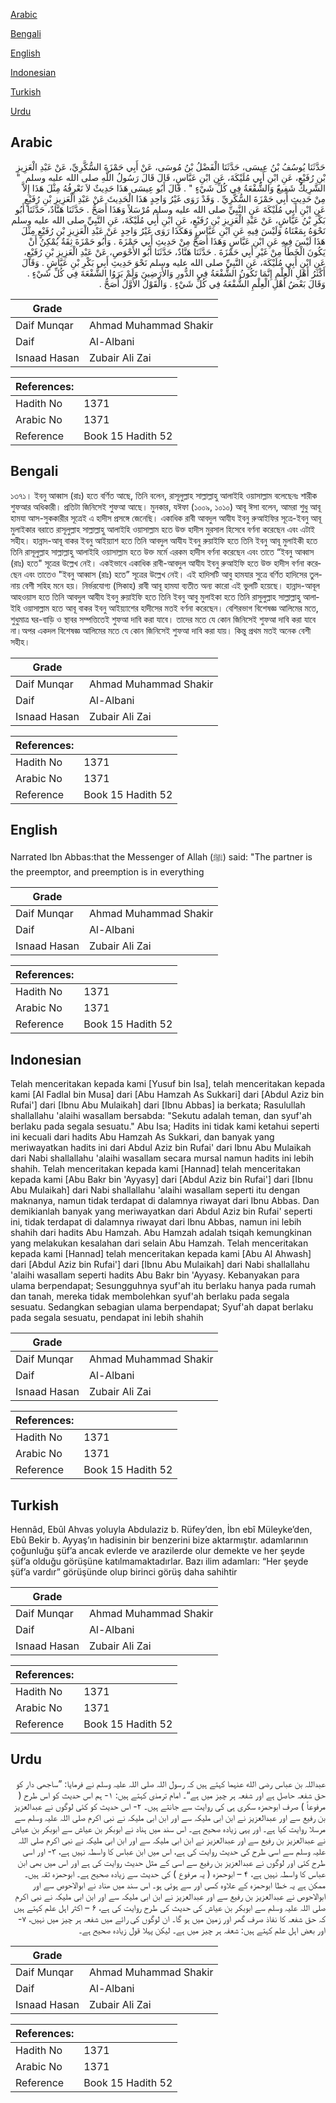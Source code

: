 [Arabic](#arabic)

[Bengali](#bengali)

[English](#english)

[Indonesian](#indonesian)

[Turkish](#turkish)

[Urdu](#urdu)

## Arabic


<div dir="rtl" lang="ar" style={{fontSize:'larger',backgroundColor:'#f8f9fa',padding:20}}>
حَدَّثَنَا يُوسُفُ بْنُ عِيسَى، حَدَّثَنَا الْفَضْلُ بْنُ مُوسَى، عَنْ أَبِي حَمْزَةَ السُّكَّرِيِّ، عَنْ عَبْدِ الْعَزِيزِ بْنِ رُفَيْعٍ، عَنِ ابْنِ أَبِي مُلَيْكَةَ، عَنِ ابْنِ عَبَّاسٍ، قَالَ قَالَ رَسُولُ اللَّهِ صلى الله عليه وسلم ‏ "‏ الشَّرِيكُ شَفِيعٌ وَالشُّفْعَةُ فِي كُلِّ شَيْءٍ ‏"‏ ‏.‏ قَالَ أَبُو عِيسَى هَذَا حَدِيثٌ لاَ نَعْرِفُهُ مِثْلَ هَذَا إِلاَّ مِنْ حَدِيثِ أَبِي حَمْزَةَ السُّكَّرِيِّ ‏.‏ وَقَدْ رَوَى غَيْرُ وَاحِدٍ هَذَا الْحَدِيثَ عَنْ عَبْدِ الْعَزِيزِ بْنِ رُفَيْعٍ عَنِ ابْنِ أَبِي مُلَيْكَةَ عَنِ النَّبِيِّ صلى الله عليه وسلم مُرْسَلاً وَهَذَا أَصَحُّ ‏.‏ حَدَّثَنَا هَنَّادٌ، حَدَّثَنَا أَبُو بَكْرِ بْنُ عَيَّاشٍ، عَنْ عَبْدِ الْعَزِيزِ بْنِ رُفَيْعٍ، عَنِ ابْنِ أَبِي مُلَيْكَةَ، عَنِ النَّبِيِّ صلى الله عليه وسلم نَحْوَهُ بِمَعْنَاهُ وَلَيْسَ فِيهِ عَنِ ابْنِ عَبَّاسٍ وَهَكَذَا رَوَى غَيْرُ وَاحِدٍ عَنْ عَبْدِ الْعَزِيزِ بْنِ رُفَيْعٍ مِثْلَ هَذَا لَيْسَ فِيهِ عَنِ ابْنِ عَبَّاسٍ وَهَذَا أَصَحُّ مِنْ حَدِيثِ أَبِي حَمْزَةَ ‏.‏ وَأَبُو حَمْزَةَ ثِقَةٌ يُمْكِنُ أَنْ يَكُونَ الْخَطَأُ مِنْ غَيْرِ أَبِي حَمْزَةَ ‏.‏ حَدَّثَنَا هَنَّادٌ، حَدَّثَنَا أَبُو الأَحْوَصِ، عَنْ عَبْدِ الْعَزِيزِ بْنِ رُفَيْعٍ، عَنِ ابْنِ أَبِي مُلَيْكَةَ، عَنِ النَّبِيِّ صلى الله عليه وسلم نَحْوَ حَدِيثِ أَبِي بَكْرِ بْنِ عَيَّاشٍ ‏.‏ وَقَالَ أَكْثَرُ أَهْلِ الْعِلْمِ إِنَّمَا تَكُونُ الشُّفْعَةُ فِي الدُّورِ وَالأَرَضِينَ وَلَمْ يَرَوُا الشُّفْعَةَ فِي كُلِّ شَيْءٍ ‏.‏ وَقَالَ بَعْضُ أَهْلِ الْعِلْمِ الشُّفْعَةُ فِي كُلِّ شَيْءٍ ‏.‏ وَالْقَوْلُ الأَوَّلُ أَصَحُّ ‏.‏
</div>
<div style={{backgroundColor:'#f8f9fa',padding:20, marginBottom: 10}}><table> <thead> <tr> <th>Grade</th> <th></th> </tr> </thead> <tbody> <tr><td>Daif Munqar</td><td>Ahmad Muhammad Shakir</td></tr><tr><td>Daif</td><td>Al-Albani</td></tr><tr><td>Isnaad Hasan</td><td>Zubair Ali Zai</td></tr></tbody></table><table> <thead> <tr> <th>References:</th> <th></th> </tr> </thead> <tbody><tr><td>Hadith No</td><td>1371</td></tr><tr><td>Arabic No</td><td>1371</td></tr><tr><td>Reference</td><td>Book 15 Hadith 52</td></tr></tbody></table></div>

## Bengali


<div dir="ltr" lang="bn" style={{fontSize:'larger',backgroundColor:'#f8f9fa',padding:20}}>
১৩৭১। ইবনু আব্বাস (রাঃ) হতে বর্ণিত আছে, তিনি বলেন, রাসূলুল্লাহ সাল্লাল্লাহু আলাইহি ওয়াসাল্লাম বলেছেনঃ শারীক শুফআর অধিকারী। প্রতিটা জিনিসেই শুফআ আছে। মুনকার, যঈফা (১০০৯, ১০১০) আবূ ঈসা বলেন, আমরা শুধু আবূ হামযা আস-সুককারীর সূত্রেই এ হাদীস প্রসঙ্গে জেনেছি। একাধিক রাবী আবদুল আযীয ইবনু রুআইফির সূত্রে-ইবনু আবূ মুলাইকার বরাতে রাসূলুল্লাহ সাল্লাল্লাহু আলাইহি ওয়াসাল্লাম হতে উক্ত হাদীস মুরসাল হিসেবে বর্ণনা করেছেন এবং এটাই সহীহ। হান্নাদ-আবূ বাকর ইবনু আইয়্যাশ হতে তিনি আবদুল আযীয ইবনু রুয়াইফি হতে তিনি ইবনু আবূ মুলাইকী হতে তিনি রাসূলুল্লাহ সাল্লাল্লাহু আলাইহি ওয়াসাল্লাম হতে উক্ত মর্মে এরকম হাদীস বর্ণনা করেছেন এবং তাতে “ইবনু আব্বাস (রাঃ) হতে" সূত্রের উল্লেখ নেই। একইভাবে একাধিক রাবী-আবদুল আযীয ইবনু রুআইফি হতে উক্ত হাদীস বর্ণনা করেছেন এবং তাতেও "ইবনু আব্বাস (রাঃ) হতে” সূত্রের উল্লেখ নেই। এই হাদিসটি আবু হামযার সুত্রে বর্ণিত হাদিসের তুলনায় বেশী সহিহ মনে হয়। নির্ভরযোগ্য (সিকাহ) রাবী আবূ হামযা ব্যতীত অন্য কারো এই ভুলটি হয়েছে। হান্নাদ-আবূল আহওয়াস হতে তিনি আবদুল আযীয ইবনু রুয়াইফি হতে তিনি ইবনু আবু মুলাইকা হতে তিনি রাসুলুল্লাহ সাল্লাল্লাহু আলাইহি ওয়াসাল্লাম হতে আবূ বাকর ইবনু আইয়্যাশের হাদীসের মতই বর্ণনা করেছেন। বেশিরভাগ বিশেষজ্ঞ আলিমের মতে, শুধুমাত্র ঘর-বাড়ি ও স্থাবর সম্পত্তিতেই শুফআ দাবি করা যাবে। তাদের মতে যে কোন জিনিসেই শুফআ দাবি করা যাবে না।অপর একদল বিশেষজ্ঞ আলিমের মতে যে কোন জিনিসেই শুফআ দাবি করা যায়। কিন্তু প্রথম মতই অনেক বেশী সহীহ।
</div>
<div style={{backgroundColor:'#f8f9fa',padding:20, marginBottom: 10}}><table> <thead> <tr> <th>Grade</th> <th></th> </tr> </thead> <tbody> <tr><td>Daif Munqar</td><td>Ahmad Muhammad Shakir</td></tr><tr><td>Daif</td><td>Al-Albani</td></tr><tr><td>Isnaad Hasan</td><td>Zubair Ali Zai</td></tr></tbody></table><table> <thead> <tr> <th>References:</th> <th></th> </tr> </thead> <tbody><tr><td>Hadith No</td><td>1371</td></tr><tr><td>Arabic No</td><td>1371</td></tr><tr><td>Reference</td><td>Book 15 Hadith 52</td></tr></tbody></table></div>

## English


<div dir="ltr" lang="en" style={{fontSize:'larger',backgroundColor:'#f8f9fa',padding:20}}>
Narrated Ibn Abbas:that the Messenger of Allah (ﷺ) said: "The partner is the preemptor, and preemption is in everything
</div>
<div style={{backgroundColor:'#f8f9fa',padding:20, marginBottom: 10}}><table> <thead> <tr> <th>Grade</th> <th></th> </tr> </thead> <tbody> <tr><td>Daif Munqar</td><td>Ahmad Muhammad Shakir</td></tr><tr><td>Daif</td><td>Al-Albani</td></tr><tr><td>Isnaad Hasan</td><td>Zubair Ali Zai</td></tr></tbody></table><table> <thead> <tr> <th>References:</th> <th></th> </tr> </thead> <tbody><tr><td>Hadith No</td><td>1371</td></tr><tr><td>Arabic No</td><td>1371</td></tr><tr><td>Reference</td><td>Book 15 Hadith 52</td></tr></tbody></table></div>

## Indonesian


<div dir="ltr" lang="id" style={{fontSize:'larger',backgroundColor:'#f8f9fa',padding:20}}>
Telah menceritakan kepada kami [Yusuf bin Isa], telah menceritakan kepada kami [Al Fadlal bin Musa] dari [Abu Hamzah As Sukkari] dari [Abdul Aziz bin Rufai'] dari [Ibnu Abu Mulaikah] dari [Ibnu Abbas] ia berkata; Rasulullah shallallahu 'alaihi wasallam bersabda: "Sekutu adalah teman, dan syuf'ah berlaku pada segala sesuatu." Abu Isa; Hadits ini tidak kami ketahui seperti ini kecuali dari hadits Abu Hamzah As Sukkari, dan banyak yang meriwayatkan hadits ini dari Abdul Aziz bin Rufai' dari Ibnu Abu Mulaikah dari Nabi shallallahu 'alaihi wasallam secara mursal namun hadits ini lebih shahih. Telah menceritakan kepada kami [Hannad] telah menceritakan kepada kami [Abu Bakr bin 'Ayyasy] dari [Abdul Aziz bin Rufai'] dari [Ibnu Abu Mulaikah] dari Nabi shallallahu 'alaihi wasallam seperti itu dengan maknanya, namun tidak terdapat di dalamnya riwayat dari Ibnu Abbas. Dan demikianlah banyak yang meriwayatkan dari Abdul Aziz bin Rufai' seperti ini, tidak terdapat di dalamnya riwayat dari Ibnu Abbas, namun ini lebih shahih dari hadits Abu Hamzah. Abu Hamzah adalah tsiqah kemungkinan yang melakukan kesalahan dari selain Abu Hamzah. Telah menceritakan kepada kami [Hannad] telah menceritakan kepada kami [Abu Al Ahwash] dari [Abdul Aziz bin Rufai'] dari [Ibnu Abu Mulaikah] dari Nabi shallallahu 'alaihi wasallam seperti hadits Abu Bakr bin 'Ayyasy. Kebanyakan para ulama berpendapat; Sesungguhnya syuf'ah itu berlaku hanya pada rumah dan tanah, mereka tidak membolehkan syuf'ah berlaku pada segala sesuatu. Sedangkan sebagian ulama berpendapat; Syuf'ah dapat berlaku pada segala sesuatu, pendapat ini lebih shahih
</div>
<div style={{backgroundColor:'#f8f9fa',padding:20, marginBottom: 10}}><table> <thead> <tr> <th>Grade</th> <th></th> </tr> </thead> <tbody> <tr><td>Daif Munqar</td><td>Ahmad Muhammad Shakir</td></tr><tr><td>Daif</td><td>Al-Albani</td></tr><tr><td>Isnaad Hasan</td><td>Zubair Ali Zai</td></tr></tbody></table><table> <thead> <tr> <th>References:</th> <th></th> </tr> </thead> <tbody><tr><td>Hadith No</td><td>1371</td></tr><tr><td>Arabic No</td><td>1371</td></tr><tr><td>Reference</td><td>Book 15 Hadith 52</td></tr></tbody></table></div>

## Turkish


<div dir="ltr" lang="tr" style={{fontSize:'larger',backgroundColor:'#f8f9fa',padding:20}}>
Hennâd, Ebûl Ahvas yoluyla Abdulaziz b. Rüfey’den, İbn ebî Müleyke’den, Ebû Bekir b. Ayyaş’ın hadisinin bir benzerini bize aktarmıştır. adamlarının çoğunluğu şüf’a ancak evlerde ve arazilerde olur demekte ve her şeyde şüf’a olduğu görüşüne katılmamaktadırlar. Bazı ilim adamları: “Her şeyde şüf’a vardır” görüşünde olup birinci görüş daha sahihtir
</div>
<div style={{backgroundColor:'#f8f9fa',padding:20, marginBottom: 10}}><table> <thead> <tr> <th>Grade</th> <th></th> </tr> </thead> <tbody> <tr><td>Daif Munqar</td><td>Ahmad Muhammad Shakir</td></tr><tr><td>Daif</td><td>Al-Albani</td></tr><tr><td>Isnaad Hasan</td><td>Zubair Ali Zai</td></tr></tbody></table><table> <thead> <tr> <th>References:</th> <th></th> </tr> </thead> <tbody><tr><td>Hadith No</td><td>1371</td></tr><tr><td>Arabic No</td><td>1371</td></tr><tr><td>Reference</td><td>Book 15 Hadith 52</td></tr></tbody></table></div>

## Urdu


<div dir="rtl" lang="ur" style={{fontSize:'larger',backgroundColor:'#f8f9fa',padding:20}}>
عبداللہ بن عباس رضی الله عنہما کہتے ہیں کہ رسول اللہ صلی اللہ علیہ وسلم نے فرمایا: ”ساجھی دار کو حق شفعہ حاصل ہے اور شفعہ ہر چیز میں ہے“۔ امام ترمذی کہتے ہیں: ۱- ہم اس حدیث کو اس طرح ( مرفوعاً ) صرف ابوحمزہ سکری ہی کی روایت سے جانتے ہیں۔ ۲- اس حدیث کو کئی لوگوں نے عبدالعزیز بن رفیع سے اور عبدالعزیز نے ابن ابی ملیکہ سے اور ابن ابی ملیکہ نے نبی اکرم صلی اللہ علیہ وسلم سے مرسلا روایت کیا ہے۔ اور یہی زیادہ صحیح ہے۔ اس سند میں ہناد نے ابوبکر بن عیاش سے ابوبکر بن عیاش نے عبدالعزیز بن رفیع سے اور عبدالعزیز نے ابن ابی ملیکہ سے اور ابن ابی ملیکہ نے نبی اکرم صلی اللہ علیہ وسلم سے اسی طرح کی حدیث روایت کی ہے، اس میں ابن عباس کا واسطہ نہیں ہے، ۳- اور اسی طرح کئی اور لوگوں نے عبدالعزیز بن رفیع سے اسی کے مثل حدیث روایت کی ہے اور اس میں بھی ابن عباس کا واسطہ نہیں ہے، ۴ – ابوحمزہ ( یہ مرفوع ) کی حدیث سے زیادہ صحیح ہے۔ ابوحمزہ ثقہ ہیں۔ ممکن ہے یہ خطا ابوحمزہ کے علاوہ کسی اور سے ہوئی ہو۔ اس سند میں ھناد نے ابوالاحوص سے اور ابوالاحوص نے عبدالعزیز بن رفیع سے اور عبدالعزیز نے ابن ابی ملیکہ سے اور ابن ابی ملیکہ نے نبی اکرم صلی اللہ علیہ وسلم سے ابوبکر بن عیاش کی حدیث کی طرح روایت کی ہے، ۶ – اکثر اہل علم کہتے ہیں کہ حق شفعہ کا نفاذ صرف گھر اور زمین میں ہو گا۔ ان لوگوں کی رائے میں شفعہ ہر چیز میں نہیں، ۷- اور بعض اہل علم کہتے ہیں: شعفہ ہر چیز میں ہے۔ لیکن پہلا قول زیادہ صحیح ہے۔
</div>
<div style={{backgroundColor:'#f8f9fa',padding:20, marginBottom: 10}}><table> <thead> <tr> <th>Grade</th> <th></th> </tr> </thead> <tbody> <tr><td>Daif Munqar</td><td>Ahmad Muhammad Shakir</td></tr><tr><td>Daif</td><td>Al-Albani</td></tr><tr><td>Isnaad Hasan</td><td>Zubair Ali Zai</td></tr></tbody></table><table> <thead> <tr> <th>References:</th> <th></th> </tr> </thead> <tbody><tr><td>Hadith No</td><td>1371</td></tr><tr><td>Arabic No</td><td>1371</td></tr><tr><td>Reference</td><td>Book 15 Hadith 52</td></tr></tbody></table></div>